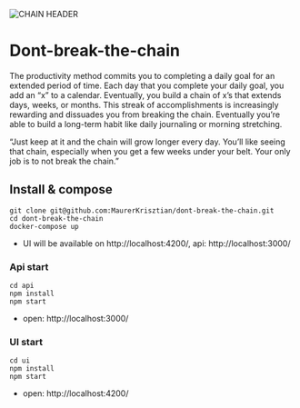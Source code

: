![CHAIN HEADER ](https://user-images.githubusercontent.com/48491140/204155837-7a3c6d6f-2fff-4cef-87e6-bec188f31ec5.png)

# Dont-break-the-chain

The productivity method commits you to completing a daily goal for an extended period of time. Each day that you complete your daily goal, you add an “x” to a calendar. Eventually, you build a chain of x’s that extends days, weeks, or months. This streak of accomplishments is increasingly rewarding and dissuades you from breaking the chain. Eventually you’re able to build a long-term habit like daily journaling or morning stretching.

“Just keep at it and the chain will grow longer every day. You’ll like seeing that chain, especially when you get a few weeks under your belt. Your only job is to not break the chain.”


## Install & compose
```
git clone git@github.com:MaurerKrisztian/dont-break-the-chain.git
cd dont-break-the-chain
docker-compose up
```
- UI will be available on http://localhost:4200/, api: http://localhost:3000/

### Api start
```
cd api
npm install
npm start
```
- open: http://localhost:3000/

### UI start

```
cd ui
npm install
npm start
```
- open: http://localhost:4200/
